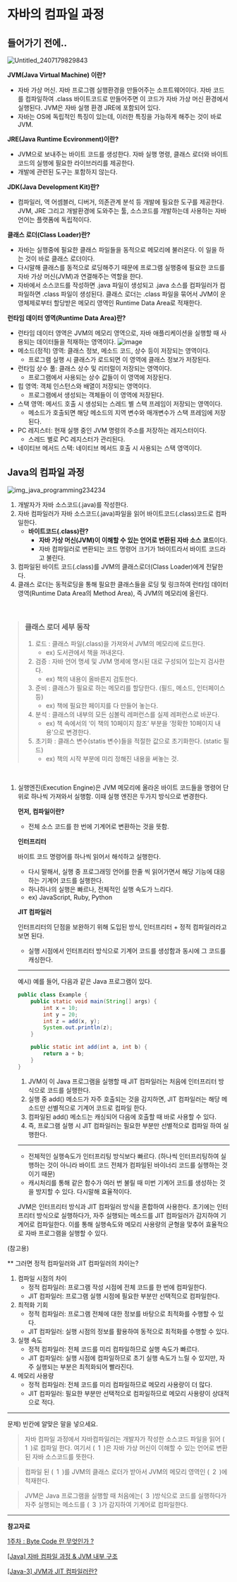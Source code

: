 # 자바의 컴파일 과정

## 들어가기 전에..

![Untitled_2407179829843](https://github.com/user-attachments/assets/fe3fa8ac-9e81-455e-9533-7a91c0403f37)

**JVM(Java Virtual Machine) 이란?**

- 자바 가상 머신. 자바 프로그램 실행환경을 만들어주는 소프트웨어이다. 자바 코드를 컴파일하여 .class 바이트코드로 만들어주면 이 코드가 자바 가상 머신 환경에서 실행된다. JVM은 자바 실행 환경 JRE에 포함되어 있다.
- 자바는 OS에 독립적인 특징이 있는데, 이러한 특징을 가능하게 해주는 것이 바로 JVM.

**JRE(Java Runtime Ecvironment)이란?**

- JVM으로 보내주는 바이트 코드를 생성한다. 자바 실행 명령, 클래스 로더와 바이트 코드의 실행에 필요한 라이브러리를 제공한다.
- 개발에 관련된 도구는 포함하지 않는다.

**JDK(Java Development Kit)란?**

- 컴파일러, 역 어셈블러, 디버거, 의존관계 분석 등 개발에 필요한 도구를 제공한다. JVM, JRE 그리고 개발환경에 도와주는 툴, 소스코드를 개발하는데 사용하는 자바 언어는 플랫폼에 독립적이다.

**클래스 로더(Class Loader)란?**

- 자바는 실행중에 필요한 클래스 파일들을 동적으로 메모리에 불러온다. 이 일을 하는 것이 바로 클래스 로더이다.
- 다시말해 클래스를 동적으로 로딩해주기 때문에 프로그램 실행중에 필요한 코드를 자바 가상 머신(JVM)과 연결해주는 역할을 한다.
- 자바에서 소스코드를 작성하면 .java 파일이 생성되고 .java 소스를 컴파일러가 컴파일하면 .class 파일이 생성된다. 클래스 로더는 .class 파일을 묶어서 JVM이 운영체제로부터 할당받은 메모리 영역인 Runtime Data Area로 적재한다.

**런타임 데이터 영역(Runtime Data Area)란?**

- 런타임 데이터 영역은 JVM의 메모리 영역으로, 자바 애플리케이션을 실행할 때 사용되는 데이터들을 적재하는 영역이다.
![image](https://github.com/user-attachments/assets/d1be4471-5844-4b03-96d4-6a4ece57d9c6)
- 메소드(정적) 영역: 클래스 정보, 메소드 코드, 상수 등이 저장되는 영역이다.
    - 프로그램 실행 시 클래스가 로드되면 이 영역에 클래스 정보가 저장된다.
- 런타임 상수 풀: 클래스 상수 및 리터럴이 저장되는 영역이다.
    - 프로그램에서 사용되는 상수 값들이 이 영역에 저장된다.
- 힙 영역: 객체 인스턴스와 배열이 저장되는 영역이다.
    - 프로그램에서 생성되는 객체들이 이 영역에 저장된다.
- 스택 영역: 메서드 호출 시 생성되는 스레드 별 스택 프레임이 저장되는 영역이다.
    - 메소드가 호출되면 해당 메소드의 지역 변수와 매개변수가 스택 프레임에 저장된다.
- PC 레지스터: 현재 실행 중인 JVM 명령의 주소를 저장하는 레지스터이다.
    - 스레드 별로 PC 레지스터가 관리된다.
- 네이티브 메서드 스택: 네이티브 메서드 호출 시 사용되는 스택 영역이다.

## Java의 컴파일 과정

![img_java_programming234234](https://github.com/user-attachments/assets/27cadf5c-4fa4-472c-918d-65d56e386bb2)

1. 개발자가 자바 소스코드(.java)를 작성한다.
2. 자바 컴파일러가 자바 소스코드(.java)파일을 읽어 바이트코드(.class)코드로 컴파일한다.
    - **바이트코드(.class)란?**
        - **자바 가상 머신(JVM)이 이해할 수 있는 언어로 변환된 자바 소스 코드**이다.
        - 자바 컴파일러로 변환되는 코드 명령어 크기가 1바이트라서 바이트 코드라고 불린다.
3. 컴파일된 바이트 코드(.class)를 JVM의 클래스로더(Class Loader)에게 전달한다.
4. 클래스 로더는 동적로딩을 통해 필요한 클래스들을 로딩 및 링크하여 런타임 데이터 영역(Runtime Data Area의 Method Area), 즉 JVM의 메모리에 올린다.  
<br>
    

>    ### 클래스 로더 세부 동작
> 
>    1) 로드 : 클래스 파일(.class)을 가져와서 JVM의 메모리에 로드한다. 
>        - ex) 도서관에서 책을 꺼내온다.
>    2) 검증 : 자바 언어 명세 및 JVM 명세에 명시된 대로 구성되어 있는지 검사한다. 
>        - ex) 책의 내용이 올바른지 검토한다.
>    3) 준비 : 클래스가 필요로 하는 메모리를 할당한다. (필드, 메소드, 인터페이스 등)
>        - ex) 책에 필요한 페이지를 다 만들어 놓는다.
>    4) 분석 : 클래스의 내부의 모든 심볼릭 레퍼런스를 실제 레퍼런스로 바꾼다.
>        - ex) 책 속에서의 ‘이 책의 10페이지 참조’ 부분을 ‘정확한 10페이지 내용’으로 변경한다.
>    5) 초기화 : 클래스 변수(statis 변수)들을 적절한 값으로 초기화한다. (static 필드)
>        - ex) 책의 시작 부분에 미리 정해진 내용을 써놓는 것.

<br>    

1. 실행엔진(Execution Engine)은 JVM 메모리에 올라온 바이트 코드들을 명령어 단위로 하나씩 가져와서 실행함. 이때 실행 엔진은 두가지 방식으로 변경한다.
    
    **먼저, 컴파일이란?**
    
    - 전체 소스 코드를 한 번에 기계어로 변환하는 것을 뜻함.
    
    **인터프리터**
    
    바이트 코드 명령어를 하나씩 읽어서 해석하고 실행한다.
    
    - 다시 말해서, 실행 중 프로그래밍 언어를 한줄 씩 읽어가면서 해당 기능에 대응하는 기계어 코드를 실행한다.
    - 하나하나의 실행은 빠르나, 전체적인 실행 속도가 느리다.
    - ex) JavaScript, Ruby, Python
    
     
    
    **JIT 컴파일러**
    
    인터프리터의 단점을 보완하기 위해 도입된 방식, 인터프리터 + 정적 컴파일러라고 보면 된다.
    
    - 실행 시점에서 인터프리터 방식으로 기계어 코드를 생성함과 동시에 그 코드를 캐싱한다.
    
    ---
    
    예시) 예를 들어, 다음과 같은 Java 프로그램이 있다.
    
    ```java
    public class Example {
        public static void main(String[] args) {
            int x = 10;
            int y = 20;
            int z = add(x, y);
            System.out.println(z);
        }
    
        public static int add(int a, int b) {
            return a + b;
        }
    }
    
    ```
    
    1. JVM이 이 Java 프로그램을 실행할 때 JIT 컴파일러는 처음에 인터프리터 방식으로 코드를 실행한다.
    2. 실행 중 add() 메소드가 자주 호출되는 것을 감지하면, JIT 컴파일러는 해당 메소드만 선별적으로 기계어 코드로 컴파일 한다.
    3. 컴파일된 add() 메소드는 캐싱되어 다음에 호출할 때 바로 사용할 수 있다.
    4. 즉, 프로그램 실행 시 JIT 컴파일러는 필요한 부분만 선별적으로 컴파일 하여 실행한다.
    
    ---
    
    - 전체적인 실행속도가 인터프리팅 방식보다 빠르다. (하나씩 인터프리팅하여 실행하는 것이 아니라 바이트 코드 전체가 컴파일된 바이너리 코드를 실행하는 것이기 때문)
    - 캐시처리를 통해 같은 함수가 여러 번 불릴 때 미번 기계어 코드를 생성하는 것을 방지할 수 있다. 다시말해 효율적이다.
    
    JVM은 인터프리터 방식과 JIT 컴파일러 방식을 혼합하여 사용한다. 초기에는 인터프리터 방식으로 실행하다가, 자주 실행되는 메소드를 JIT 컴파일러가 감지하여 기계어로 컴파일한다. 이를 통해 실행속도와 메모리 사용량의 균형을 맞추어 효율적으로 자바 프로그램을 실행할 수 있다.
    

(참고용)

** 그러면 정적 컴파일러와 JIT 컴파일러의 차이는?

1. 컴파일 시점의 차이
    - 정적 컴파일러: 프로그램 작성 시점에 전체 코드를 한 번에 컴파일한다.
    - JIT 컴파일러: 프로그램 실행 시점에 필요한 부분만 선택적으로 컴파일한다.
2. 최적화 기회
    - 정적 컴파일러: 프로그램 전체에 대한 정보를 바탕으로 최적화를 수행할 수 있다.
    - JIT 컴파일러: 실행 시점의 정보를 활용하여 동적으로 최적화를 수행할 수 있다.
3. 실행 속도
    - 정적 컴파일러: 전체 코드를 미리 컴파일하므로 실행 속도가 빠르다.
    - JIT 컴파일러: 실행 시점에 컴파일하므로 초기 실행 속도가 느릴 수 있지만, 자주 실행되는 부분은 최적화되어 빨라진다.
4. 메모리 사용량
    - 정적 컴파일러: 전체 코드를 미리 컴파일하므로 메모리 사용량이 더 많다.
    - JIT 컴파일러: 필요한 부분만 선택적으로 컴파일하므로 메모리 사용량이 상대적으로 적다.


---
문제) 빈칸에 알맞은 말을 넣으세요.  
> 자바 컴파일 과정에서 자바컴파일러는 개발자가 작성한 소스코드 파일을 읽어 (&ensp;1&ensp;)로 컴파일 한다. 여기서 (&ensp;1&ensp;)은 자바 가상 머신이 이해할 수 있는 언어로 변환된 자바 소스코드를 뜻한다.

> 컴파일 된 (&ensp;1&ensp;)를 JVM의 클래스 로더가 받아서 JVM의 메모리 영역인 (&ensp;2&ensp;)에 적재한다.

> JVM은 Java 프로그램을 실행할 때 처음에는(&ensp;3&ensp;)방식으로 코드를 실행하다가 자주 실행되는 메소드를 (&ensp;3&ensp;)가 감지하여 기계어로 컴파일한다.

---

**참고자료**

[1주차 : Byte Code 란 무엇인가 ?](https://wooktae.tistory.com/23)

[[Java] 자바 컴파일 과정 & JVM 내부 구조](https://velog.io/@minseojo/Java-자바-컴파일-과정-JVM-내부-구조)

[[Java-3] JVM과 JIT 컴파일러란?](https://catch-me-java.tistory.com/11)